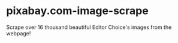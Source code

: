 # pixabay.com-image-scrape
Scrape over 16 thousand beautiful Editor Choice's images from the webpage!
